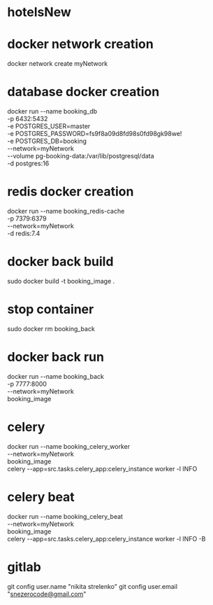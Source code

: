 # hotelsNew

# docker network creation
docker network create myNetwork

# database docker creation
docker run --name booking_db \
    -p 6432:5432 \
    -e POSTGRES_USER=master \
    -e POSTGRES_PASSWORD=fs9f8a09d8fd98s0fd98gk98we! \
    -e POSTGRES_DB=booking \
    --network=myNetwork \
    --volume pg-booking-data:/var/lib/postgresql/data \
    -d postgres:16

# redis docker creation
docker run --name booking_redis-cache \
    -p 7379:6379 \
    --network=myNetwork \
    -d redis:7.4

# docker back build
sudo docker build -t booking_image .

# stop container
sudo docker rm booking_back

# docker back run
docker run --name booking_back \
    -p 7777:8000 \
    --network=myNetwork \
    booking_image

# celery
docker run --name booking_celery_worker \
    --network=myNetwork \
    booking_image \
    celery --app=src.tasks.celery_app:celery_instance worker -l INFO

# celery beat
docker run --name booking_celery_beat \
    --network=myNetwork \
    booking_image \
    celery --app=src.tasks.celery_app:celery_instance worker -l INFO -B

# gitlab
git config user.name "nikita strelenko"
git config user.email "snezerocode@gmail.com"